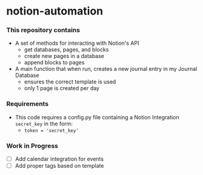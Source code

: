 # notion-automation
 
### This repository contains
- A set of methods for interacting with Notion's API
  - get databases, pages, and blocks
  - create new pages in a database
  - append blocks to pages
- A main function that when run, creates a new journal entry in my Journal Database
  - ensures the correct template is used
  - only 1 page is created per day


### Requirements
- This code requires a config.py file containing a Notion Integration `secret_key` in the form:
  - `token = 'secret_key'`

### Work in Progress
- [ ] Add calendar integration for events
- [ ] Add proper tags based on template
